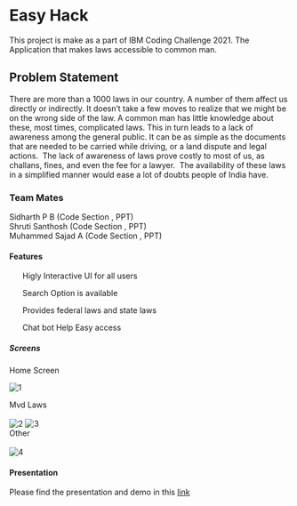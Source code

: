 # Easy Hack

This project is make as a part of IBM Coding Challenge 2021. The Application that makes laws accessible to common man.

## Problem Statement

There are more than a 1000 laws in our country. A number of them affect us directly or indirectly. It doesn’t take a few moves to realize that we might be on the wrong side of the law. A common man has little knowledge about these, most times, complicated laws. This in turn leads to a lack of awareness among the general public. It can be as simple as the documents that are needed to be carried while driving, or a land dispute and legal actions. 
The lack of awareness of laws prove costly to most of us, as challans, fines, and even the fee for a lawyer. 
The availability of these laws in a simplified manner would ease a lot of doubts people of India have.


### Team Mates

Sidharth P B  (Code Section , PPT)<br/>
Shruti Santhosh (Code Section , PPT)<br/>
Muhammed Sajad A (Code Section , PPT)


#### Features

<ol>Higly Interactive UI for all users</ol>
<ol>Search Option is available</ol>
<ol>Provides federal laws and state laws</ol>
<ol>Chat bot Help Easy access </ol>

##### Screens

Home Screen <br/>

<img src="https://i.ibb.co/hRc6JJG/1.png" alt="1" border="0">

Mvd Laws </br>
<br/>
<img src="https://i.ibb.co/V20Y3Kc/2.png" alt="2" border="0">  <img src="https://i.ibb.co/Scd5D3j/3.png" alt="3" border="0"><br/>
Other <br/>
<br/>
<img src="https://i.ibb.co/tzgw6pm/4.png" alt="4" border="0">



#### Presentation
Please find the presentation and demo in this [link](https://drive.google.com/drive/folders/1HQ7H9A1PdJ6N7ZKPOpPaet-AyAhVwQ1S?usp=sharing)


